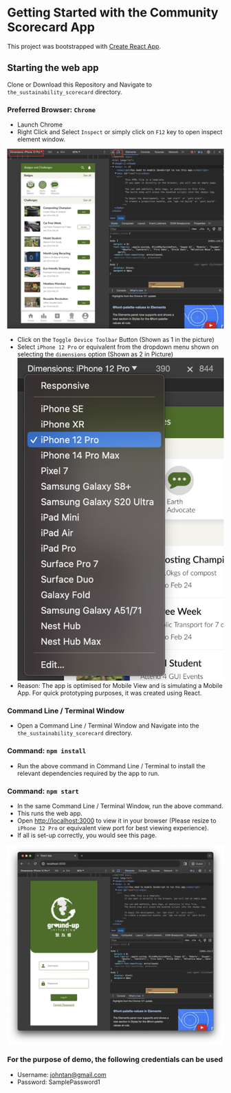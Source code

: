 # Getting Started with the Community Scorecard App

This project was bootstrapped with [Create React App](https://github.com/facebook/create-react-app).

## Starting the web app

Clone or Download this Repository and Navigate to
`the_sustainability_scorecard` directory.

### Preferred Browser: `Chrome`

- Launch Chrome
- Right Click and Select `Inspect` or simply click on `F12` key to open inspect element window.

![alt text](image-1.png)

- Click on the `Toggle Device Toolbar` Button (Shown as 1 in the picture)
- Select `iPhone 12 Pro` or equivalent from the dropdown menu shown on selecting the `dimensions` option (Shown as 2 in Picture)
  ![alt text](image.png)
- Reason: The app is optimised for Mobile View and is simulating a Mobile App. For quick prototyping purposes, it was created using React.

### Command Line / Terminal Window

- Open a Command Line / Terminal Window and Navigate into the `the_sustainability_scorecard` directory.

### Command: `npm install`

- Run the above command in Command Line / Terminal to install the relevant dependencies required by the app to run.

### Command: `npm start`

- In the same Command Line / Terminal Window, run the above command.
- This runs the web app.
- Open [http://localhost:3000](http://localhost:3000) to view it in your browser (Please resize to `iPhone 12 Pro` or equivalent view port for best viewing experience).
- If all is set-up correctly, you would see this page.

![alt text](image-2.png)

### For the purpose of demo, the following credentials can be used

- Username: johntan@gmail.com
- Password: SamplePassword1
